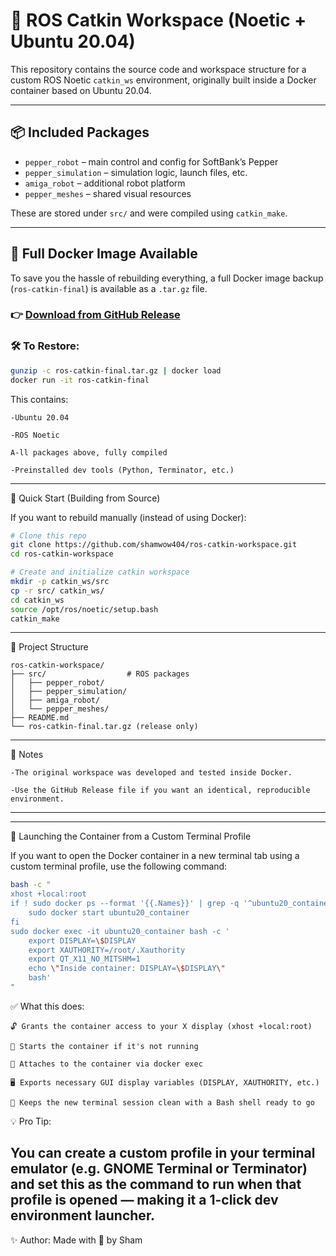 # 🤖 ROS Catkin Workspace (Noetic + Ubuntu 20.04)

This repository contains the source code and workspace structure for a custom ROS Noetic `catkin_ws` environment, originally built inside a Docker container based on Ubuntu 20.04.

---

## 📦 Included Packages

- `pepper_robot` – main control and config for SoftBank’s Pepper
- `pepper_simulation` – simulation logic, launch files, etc.
- `amiga_robot` – additional robot platform
- `pepper_meshes` – shared visual resources

These are stored under `src/` and were compiled using `catkin_make`.

---

## 🐳 Full Docker Image Available

To save you the hassle of rebuilding everything, a full Docker image backup (`ros-catkin-final`) is available as a `.tar.gz` file.

### 👉 [Download from GitHub Release](https://github.com/shamwow404/ros-catkin-workspace/releases)

### 🛠️ To Restore:

```bash
gunzip -c ros-catkin-final.tar.gz | docker load
docker run -it ros-catkin-final
```
This contains:

    -Ubuntu 20.04

    -ROS Noetic

    A-ll packages above, fully compiled

    -Preinstalled dev tools (Python, Terminator, etc.)
---

🚀 Quick Start (Building from Source)

If you want to rebuild manually (instead of using Docker):
```bash
# Clone this repo
git clone https://github.com/shamwow404/ros-catkin-workspace.git
cd ros-catkin-workspace

# Create and initialize catkin workspace
mkdir -p catkin_ws/src
cp -r src/ catkin_ws/
cd catkin_ws
source /opt/ros/noetic/setup.bash
catkin_make
```
---
📁 Project Structure
```
ros-catkin-workspace/
├── src/                  # ROS packages
│   ├── pepper_robot/
│   ├── pepper_simulation/
│   ├── amiga_robot/
│   └── pepper_meshes/
├── README.md
└── ros-catkin-final.tar.gz (release only)
```
---
🧠 Notes

    -The original workspace was developed and tested inside Docker.

    -Use the GitHub Release file if you want an identical, reproducible environment.
---
---
🧩 Launching the Container from a Custom Terminal Profile

If you want to open the Docker container in a new terminal tab using a custom terminal profile, use the following command:
```bash
bash -c "
xhost +local:root
if ! sudo docker ps --format '{{.Names}}' | grep -q '^ubuntu20_container$'; then
    sudo docker start ubuntu20_container
fi
sudo docker exec -it ubuntu20_container bash -c '
    export DISPLAY=\$DISPLAY
    export XAUTHORITY=/root/.Xauthority
    export QT_X11_NO_MITSHM=1
    echo \"Inside container: DISPLAY=\$DISPLAY\"
    bash'
"
```

✅ What this does:

    🔓 Grants the container access to your X display (xhost +local:root)

    🏁 Starts the container if it's not running

    🔁 Attaches to the container via docker exec

    🖥️ Exports necessary GUI display variables (DISPLAY, XAUTHORITY, etc.)

    🧼 Keeps the new terminal session clean with a Bash shell ready to go

💡 Pro Tip:

You can create a custom profile in your terminal emulator (e.g. GNOME Terminal or Terminator) and set this as the command to run when that profile is opened — making it a 1-click dev environment launcher.
---
✨ Author:
Made with 💖 by Sham
